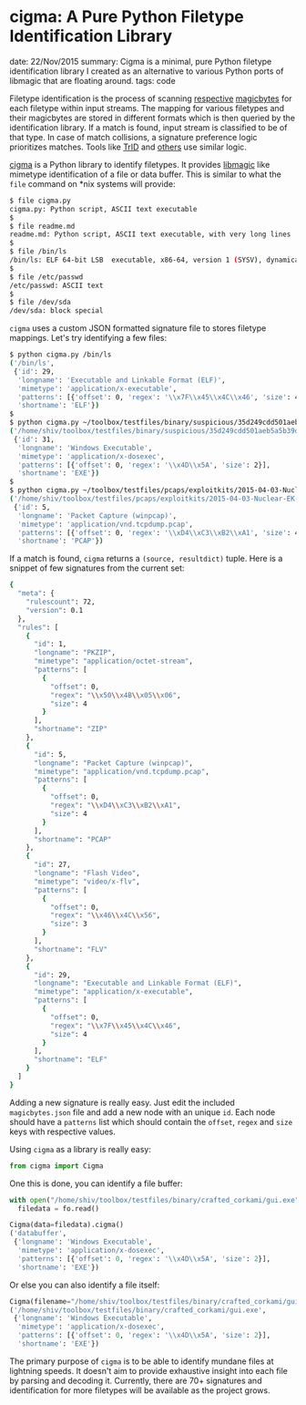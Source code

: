 cigma: A Pure Python Filetype Identification Library
====================================================
date: 22/Nov/2015
summary: Cigma is a minimal, pure Python filetype identification library I created as an alternative to various Python ports of libmagic that are floating around.
tags: code

Filetype identification is the process of scanning [respective](https://en.wikipedia.org/wiki/Magic_number_%28programming%29) [magicbytes](https://en.wikipedia.org/wiki/List_of_file_signatures) for each filetype within input streams. The mapping for various filetypes and their magicbytes are stored in different formats which is then queried by the identification library. If a match is found, input stream is classified to be of that type. In case of match collisions, a signature preference logic prioritizes matches. Tools like [TrID](http://mark0.net/soft-trid-e.html) and [others](http://www.forensicswiki.org/wiki/File_Format_Identification) use similar logic.

[cigma](https://github.com/7h3rAm/cigma) is a Python library to identify filetypes. It provides [libmagic](https://github.com/threatstack/libmagic) like mimetype identification of a file or data buffer. This is similar to what the `file` command on *nix systems will provide:

```bash
$ file cigma.py
cigma.py: Python script, ASCII text executable
$
$ file readme.md
readme.md: Python script, ASCII text executable, with very long lines
$
$ file /bin/ls
/bin/ls: ELF 64-bit LSB  executable, x86-64, version 1 (SYSV), dynamically linked (uses shared libs), for GNU/Linux 2.6.24, BuildID[sha1]=9d2a434c4ff55aad2ddd19348c0ac75971606483, stripped
$
$ file /etc/passwd
/etc/passwd: ASCII text
$
$ file /dev/sda
/dev/sda: block special
```

`cigma` uses a custom JSON formatted signature file to stores filetype mappings. Let's try identifying a few files:

```bash
$ python cigma.py /bin/ls
('/bin/ls',
 {'id': 29,
  'longname': 'Executable and Linkable Format (ELF)',
  'mimetype': 'application/x-executable',
  'patterns': [{'offset': 0, 'regex': '\\x7F\\x45\\x4C\\x46', 'size': 4}],
  'shortname': 'ELF'})
$
$ python cigma.py ~/toolbox/testfiles/binary/suspicious/35d249cdd501aeb5a5b39daeb4f275c41c73e91ef299a094d27edbfd0396715d.VXE
('/home/shiv/toolbox/testfiles/binary/suspicious/35d249cdd501aeb5a5b39daeb4f275c41c73e91ef299a094d27edbfd0396715d.VXE',
 {'id': 31,
  'longname': 'Windows Executable',
  'mimetype': 'application/x-dosexec',
  'patterns': [{'offset': 0, 'regex': '\\x4D\\x5A', 'size': 2}],
  'shortname': 'EXE'})
$
$ python cigma.py ~/toolbox/testfiles/pcaps/exploitkits/2015-04-03-Nuclear-EK-traffic.pcap
('/home/shiv/toolbox/testfiles/pcaps/exploitkits/2015-04-03-Nuclear-EK-traffic.pcap',
 {'id': 5,
  'longname': 'Packet Capture (winpcap)',
  'mimetype': 'application/vnd.tcpdump.pcap',
  'patterns': [{'offset': 0, 'regex': '\\xD4\\xC3\\xB2\\xA1', 'size': 4}],
  'shortname': 'PCAP'})
```

If a match is found, `cigma` returns a `(source, resultdict)` tuple. Here is a snippet of few signatures from the current set:

```bash
{
  "meta": {
    "rulescount": 72,
    "version": 0.1
  },
  "rules": [
    {
      "id": 1,
      "longname": "PKZIP",
      "mimetype": "application/octet-stream",
      "patterns": [
        {
          "offset": 0,
          "regex": "\\x50\\x4B\\x05\\x06",
          "size": 4
        }
      ],
      "shortname": "ZIP"
    },
    {
      "id": 5,
      "longname": "Packet Capture (winpcap)",
      "mimetype": "application/vnd.tcpdump.pcap",
      "patterns": [
        {
          "offset": 0,
          "regex": "\\xD4\\xC3\\xB2\\xA1",
          "size": 4
        }
      ],
      "shortname": "PCAP"
    },
    {
      "id": 27,
      "longname": "Flash Video",
      "mimetype": "video/x-flv",
      "patterns": [
        {
          "offset": 0,
          "regex": "\\x46\\x4C\\x56",
          "size": 3
        }
      ],
      "shortname": "FLV"
    },
    {
      "id": 29,
      "longname": "Executable and Linkable Format (ELF)",
      "mimetype": "application/x-executable",
      "patterns": [
        {
          "offset": 0,
          "regex": "\\x7F\\x45\\x4C\\x46",
          "size": 4
        }
      ],
      "shortname": "ELF"
    }
  ]
}
```

Adding a new signature is really easy. Just edit the included `magicbytes.json` file and add a new node with an unique `id`. Each node should have a `patterns` list which should contain the `offset`, `regex` and `size` keys with respective values.

Using `cigma` as a library is really easy:

```python
from cigma import Cigma
```

One this is done, you can identify a file buffer:

```python
with open("/home/shiv/toolbox/testfiles/binary/crafted_corkami/gui.exe") as fo:
  filedata = fo.read()

Cigma(data=filedata).cigma()
('databuffer',
 {'longname': 'Windows Executable',
  'mimetype': 'application/x-dosexec',
  'patterns': [{'offset': 0, 'regex': '\\x4D\\x5A', 'size': 2}],
  'shortname': 'EXE'})
```

Or else you can also identify a file itself:

```python
Cigma(filename="/home/shiv/toolbox/testfiles/binary/crafted_corkami/gui.exe").cigma()
('/home/shiv/toolbox/testfiles/binary/crafted_corkami/gui.exe',
 {'longname': 'Windows Executable',
  'mimetype': 'application/x-dosexec',
  'patterns': [{'offset': 0, 'regex': '\\x4D\\x5A', 'size': 2}],
  'shortname': 'EXE'})
```

The primary purpose of `cigma` is to be able to identify mundane files at lightning speeds. It doesn't aim to provide exhaustive insight into each file by parsing and decoding it. Currently, there are 70+ signatures and identification for more filetypes will be available as the project grows.